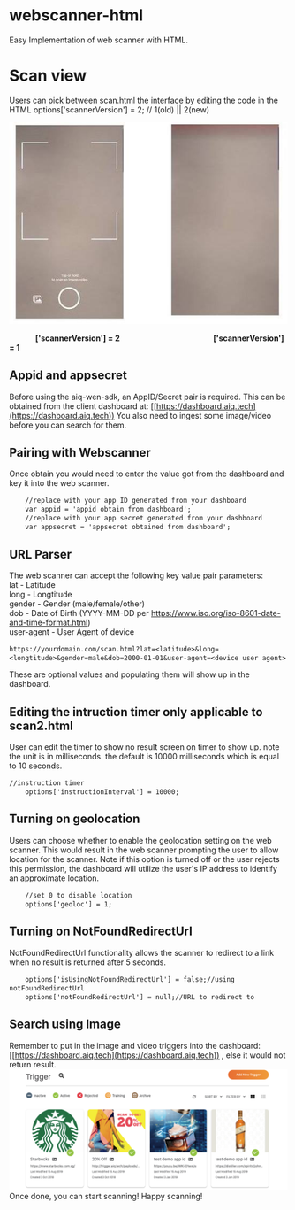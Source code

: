 # webscanner-html
Easy Implementation of web scanner with HTML.

# Scan view
Users can pick between scan.html the interface by editing the code in the HTML
options['scannerVersion'] = 2; // 1(old) || 2(new) 

![alt text](https://github.com/aiqtech/webscanner-html/blob/Image/scan1.jpg)

&nbsp; &nbsp; &nbsp;  &nbsp; &nbsp; &nbsp; <strong>['scannerVersion'] = 2</strong> &nbsp;  &nbsp; &nbsp; &nbsp; &nbsp;  &nbsp; &nbsp; &nbsp; &nbsp;  &nbsp; &nbsp; &nbsp;  &nbsp; &nbsp; &nbsp; &nbsp;  &nbsp; &nbsp; &nbsp; &nbsp; &nbsp;  <strong>['scannerVersion'] = 1</strong>



## Appid and appsecret 
Before using the aiq-wen-sdk, an AppID/Secret pair is required. 
This can be obtained from the client dashboard at: 
[[https://dashboard.aiq.tech](https://dashboard.aiq.tech))
You also need to ingest some image/video before you can search for them.

## Pairing with Webscanner
Once obtain you would need to enter the value got from the dashboard and key it into the web scanner.
```objc
 	//replace with your app ID generated from your dashboard
	var appid = 'appid obtain from dashboard'; 
	//replace with your app secret generated from your dashboard
	var appsecret = 'appsecret obtained from dashboard';
``` 
## URL Parser
The web scanner can accept the following key value pair parameters:<br>
lat - Latitude<br>
long - Longtitude<br>
gender - Gender (male/female/other)<br>
dob - Date of Birth (YYYY-MM-DD per https://www.iso.org/iso-8601-date-and-time-format.html)<br>
user-agent - User Agent of device<br>
```objc
https://yourdomain.com/scan.html?lat=<latitude>&long=<longtitude>&gender=male&dob=2000-01-01&user-agent=<device user agent>
```
These are optional values and populating them will show up in the dashboard.


## Editing the intruction timer only applicable to scan2.html
User can edit the timer to show no result screen on timer to show up. note the unit is in milliseconds.
the default is 10000 milliseconds which is equal to 10 seconds.
```objc
//instruction timer
	options['instructionInterval'] = 10000;
```   

## Turning on geolocation
Users can choose whether to enable the geolocation setting on the web scanner. 
This would result in the web scanner prompting the user to allow location for the scanner.
Note if this option is turned off or the user rejects this permission, the dashboard will utilize the user's IP address to identify an approximate location.
```objc
	//set 0 to disable location
	options['geoloc'] = 1;
```   

## Turning on NotFoundRedirectUrl
NotFoundRedirectUrl functionality allows the scanner to redirect to a link when no result is returned after 5 seconds.
```objc
	options['isUsingNotFoundRedirectUrl'] = false;//using notFoundRedirectUrl
	options['notFoundRedirectUrl'] = null;//URL to redirect to
```  

Search using Image
----------------
Remember to put in the image and video triggers into the dashboard: [[https://dashboard.aiq.tech](https://dashboard.aiq.tech)) , else it would not return result.
![alt text](https://github.com/aiqtech/webscanner-html/blob/Image/dashboard.png)
Once done, you can start scanning! Happy scanning!


